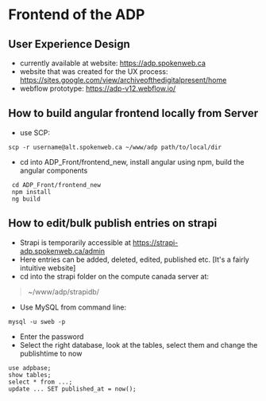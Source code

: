 # Frontend of the ADP

## User Experience Design
- currently available at website: https://adp.spokenweb.ca
- website that was created for the UX process: https://sites.google.com/view/archiveofthedigitalpresent/home 
- webflow prototype: https://adp-v12.webflow.io/

## How to build angular frontend locally from Server
- use SCP: 
```
scp -r username@alt.spokenweb.ca ~/www/adp path/to/local/dir  
```
- cd into ADP_Front/frontend_new, install angular using npm, build the angular components
```
 cd ADP_Front/frontend_new
 npm install  
 ng build   
```
## How to edit/bulk publish entries on strapi
- Strapi is temporarily accessible at https://strapi-adp.spokenweb.ca/admin
- Here entries can be added, deleted, edited, published etc. [It's a fairly intuitive website]
- cd into the strapi folder on the compute canada server at:
> ~/www/adp/strapidb/
- Use MySQL from command line: 
```
mysql -u sweb -p
```
- Enter the password
- Select the right database, look at the tables, select them and change the publishtime to now
```
use adpbase;
show tables;
select * from ...;
update ... SET published_at = now();
```
